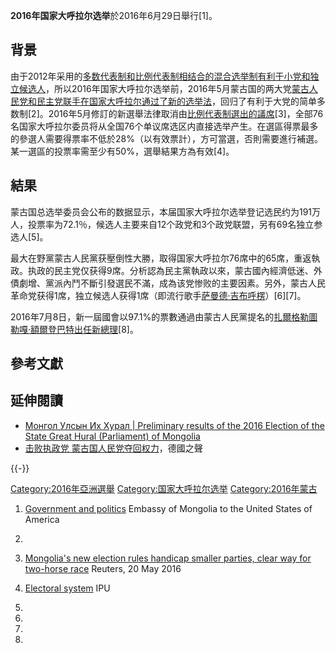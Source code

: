 **2016年国家大呼拉尔选举**於2016年6月29日舉行\[1\]。

## 背景

由于2012年采用的[多数代表制和](https://zh.wikipedia.org/wiki/多数代表制 "wikilink")[比例代表制相结合的混合选举制有利于小党和独立候选人](../Page/比例代表制.md "wikilink")，所以2016年国家大呼拉尔选举前，2016年5月蒙古国的两大党[蒙古人民党和](https://zh.wikipedia.org/wiki/蒙古人民党 "wikilink")[民主党联手在国家大呼拉尔通过了新的选举法](../Page/民主党_\(蒙古国\).md "wikilink")，回归了有利于大党的简单多数制\[2\]。2016年5月修訂的新選舉法律取消由[比例代表制選出的議席](../Page/比例代表制.md "wikilink")\[3\]，全部76名国家大呼拉尔委员将从全国76个单议席选区内直接选举产生。在選區得票最多的參選人需要得票率不低於28%（以有效票計），方可當選，否則需要進行補選。某一選區的投票率需至少有50%，選舉結果方為有效\[4\]。

## 結果

蒙古国总选举委员会公布的数据显示，本届国家大呼拉尔选举登记选民约为191万人，投票率为72.1％，候选人主要来自12个政党和3个政党联盟，另有69名独立参选人\[5\]。

最大在野黨蒙古人民黨获壓倒性大勝，取得国家大呼拉尔76席中的65席，重返執政。执政的民主党仅获得9席。分析認為民主黨執政以來，蒙古國內經濟低迷、外債劇增、黨派內鬥不斷引發選民不滿，成為该党惨败的主要因素。另外，蒙古人民革命党获得1席，独立候选人获得1席（即流行歌手[萨曼德·吉布呼楞](https://zh.wikipedia.org/wiki/萨曼德·吉布呼楞 "wikilink")）\[6\]\[7\]。

2016年7月8日，新一屆國會以97.1%的票數通過由蒙古人民黨提名的[扎爾格勒圖勒嘎·額爾登巴特出任新總理](../Page/扎爾格勒圖勒嘎·額爾登巴特.md "wikilink")\[8\]。

## 參考文獻

## 延伸閱讀

  - [Монгол Улсын Их Хурал | Preliminary results of the 2016 Election of
    the State Great Hural (Parliament) of
    Mongolia](https://web.archive.org/web/20160816070441/http://www.parliament.mn/en/news/categories/30/pages/29856)
  - [击败执政党
    蒙古国人民党夺回权力](http://www.dw.com/zh/%E5%87%BB%E8%B4%A5%E6%89%A7%E6%94%BF%E5%85%9A-%E8%92%99%E5%8F%A4%E5%9B%BD%E4%BA%BA%E6%B0%91%E5%85%9A%E5%A4%BA%E5%9B%9E%E6%9D%83%E5%8A%9B/a-19368525)，德國之聲

{{-}}

[Category:2016年亞洲選舉](https://zh.wikipedia.org/wiki/Category:2016年亞洲選舉 "wikilink")
[Category:国家大呼拉尔选举](https://zh.wikipedia.org/wiki/Category:国家大呼拉尔选举 "wikilink")
[Category:2016年蒙古](https://zh.wikipedia.org/wiki/Category:2016年蒙古 "wikilink")

1.  [Government and
    politics](http://mongolianembassy.us/about-mongolia/government-and-politics/#.VmVw99KLSM8)
    Embassy of Mongolia to the United States of America

2.

3.  [Mongolia's new election rules handicap smaller parties, clear way
    for two-horse
    race](http://www.businessinsider.com/r-mongolias-new-election-rules-handicap-smaller-parties-clear-way-for-two-horse-race-2016-5?IR=T)
    Reuters, 20 May 2016

4.  [Electoral system](http://www.ipu.org/parline-e/reports/2219_B.htm)
    IPU

5.
6.

7.
8.